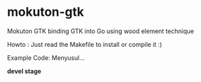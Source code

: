 mokuton-gtk
===========

Mokuton GTK binding GTK into Go using wood element technique

Howto :
Just read the Makefile to install or compile it :)


Example Code:
Menyusul...

**devel stage** 
